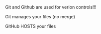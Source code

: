 Git and Github are used for verion controls!!!

Git manages your files (no merge)

GitHub HOSTS your files
